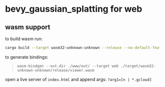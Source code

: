 # bevy_gaussian_splatting for web

## wasm support

to build wasm run:

```bash
cargo build --target wasm32-unknown-unknown --release --no-default-features --features "web"
```

to generate bindings:
> `wasm-bindgen --out-dir ./www/out/ --target web ./target/wasm32-unknown-unknown/release/viewer.wasm`


open a live server of `index.html` and append args: `?arg1=[n | *.gcloud]`
